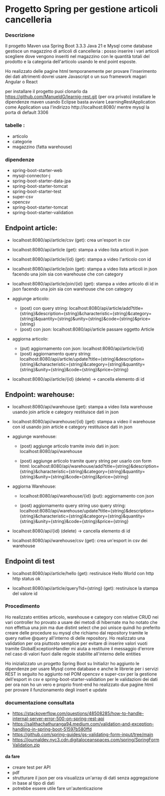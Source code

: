 # Progetto Spring per gestione articoli cancelleria 

### Descrizione
Il progetto Maven usa Spring Boot 3.3.3 Java 21 e Mysql come database gestisce un magazzino di articoli di cancelleria : posso inserire i vari articoli scegliere dove vengono inseriti nel magazzino con le quantità totali del prodotto e la categoria dell'articolo usando le end point esposte.

Ho realizzato delle pagine html temporanemente per provare l'inserimento dei dati altrimenti dovrei usare Javascript o un suo framework magari Angular o React  

per installare il progetto puoi clonarlo da https://github.com/ManueldG/learnig-rest.git (per ora privato) installare le dipendenze maven usando Eclipse basta avviare LearningRestApplication come Application usa l'indirizzo http://localhost:8080/ mentre mysql la porta di default 3306



### tabelle :
   - articolo
   - categorie
   - magazzino (fatta warehouse)
   
### dipendenze 
		
- spring-boot-starter-web
- mysql-connector-j
- spring-boot-starter-data-jpa
- spring-boot-starter-tomcat
- spring-boot-starter-test
- super-csv
- opencsv
- spring-boot-starter-tomcat
- spring-boot-starter-validation
		

 ## Endpoint article: 
   - localhost:8080/api/article/csv (get): crea un'esport in csv
   
   - localhost:8080/api/article (get): stampa a video lista articoli in json 
   
   - localhost:8080/api/article/{id} (get): stampa a video l'articolo con id 

   - localhost:8080/api/article/join (get): stampa a video lista articoli in json facendo una join sia con warehouse che con category
   
   - localhost:8080/api/article/join/{id} (get): stampa a video articolo di id in json facendo una join sia con warehouse che con category 
   
   - aggiunge articolo:
     - (post) con query string:  localhost:8080/api/article/add?title={string}&description={string}&characteristic={string}&category={string}&quantity={string}&unity={string}&code={string}&price={string}
     - (post) con json: localhost:8080/api/article passare oggetto Article

   - aggiorna articolo:
     - (put) aggiornamento con json: localhost:8080/api/article/{id} 
     - (post) aggiornamento query string: localhost:8080/api/article/update?title={string}&description={string}&characteristic={string}&category={string}&quantity={string}&unity={string}&code={string}&price={string} 
   
   - localhost:8080/api/article/{id} (delete) -> cancella elemento di id



  ## Endpoint: warehouse:
   

   - localhost:8080/api/warehouse (get): stampa a video lista warehouse usando join article e category restituisce dati in json

   - localhost:8080/api/warehouse/{id} (get): stampa a video il warehouse con id  usando join article e category restituisce dati in json


   - aggiunge warehouse:

     - (post) aggiunge articolo tramite invio dati in json: localhost:8080/api/warehouse

     - (post) aggiunge articolo tramite query string per usarlo con form html: localhost:8080/api/warehouse/add?title={string}&description={string}&characteristic={string}&category={string}&quantity={string}&unity={string}&code={string}&price={string}

   - aggiorna Warehouse:
     - localhost:8080/api/warehouse/{id} (put): aggiornamento con json

     -  (post) aggiornamento query string uso query string: localhost:8080/api/warehouse/update?title={string}&description={string}&characteristic={string}&category={string}&quantity={string}&unity={string}&code={string}&price={string}

   
   - localhost:8080/api/{id} (delete) -> cancella elemento di id

   - localhost:8080/api/warehouse/csv (get): crea un'esport in csv dei warehouse

## Endpoint di test 
  - localhost:8080/api/article/hello (get): restiruisce Hello World con http http status ok

  - localhost:8080/api/article/query?id={string} (get): restiruisce la stampa del valore id

### Procedimento

Ho realizzato entities articolo, warehouse e category con relative CRUD nei vari controller 
ho provato a usare dei metodi di  hibernate ma ho notato che non effettua una join ma due distint select che poi unisce quindi ho preferito creare delle procedure su mysql che richiamo dal repository tramite le query native @query all'interno di delle repository.
Ho realizzato una validation per ora piuttosto semplice per evitare di inserire valori vuoti tramite GlobalExceptionHandler mi aiuta a restituire il messaggio d'errore nel caso di valori fuori dalle regole stabilite all'interno delle entities 

Ho inizializzato un progetto Spring Boot su Initializr ho aggiunto le dipendenze per usare Mysql come database e anche le librerie per i servizi REST in seguito ho aggiunto nel POM opencsv e super-csv per la gestione dell'esport in csv e spring-boot-starter-validation per le validazioni dei dati per ora non ho un vero e proprio front-end ho realizzato due pagine html per provare il funzionamento degli insert e update 




### documentazione consultata
 - https://stackoverflow.com/questions/48508285/how-to-handle-internal-server-error-500-on-spring-rest-api
 - https://salithachathuranga94.medium.com/validation-and-exception-handling-in-spring-boot-51597b580ffd
 - https://github.com/spring-guides/gs-validating-form-input/tree/main
 - https://journaldev.nyc3.cdn.digitaloceanspaces.com/spring/SpringFormValidation.zip

#### da fare
 - creare test per API 
 - pdf
 - strutturare il json per ora visualizza un'array di dati senza aggregazione in base al tipo di dati
 - potrebbe essere utile fare un'autenticazione 


